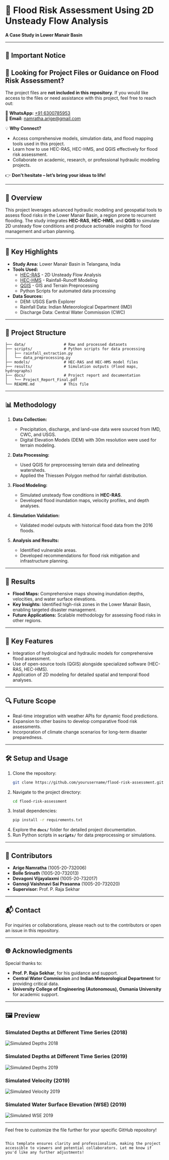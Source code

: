 # 🌊 Flood Risk Assessment Using 2D Unsteady Flow Analysis  
**A Case Study in Lower Manair Basin**  

---

## 🚨 **Important Notice**
## 🚨 **Looking for Project Files or Guidance on Flood Risk Assessment?** 
The project files are **not included in this repository**. If you would like access to the files or need assistance with this project, feel free to reach out:  

📱 **WhatsApp:** [+91 6300785953](https://wa.me/916300785953)  
📧 **Email:** [namratha.arige@gmail.com](mailto:namratha.arige@gmail.com)  

💡 **Why Connect?**  
- Access comprehensive models, simulation data, and flood mapping tools used in this project.  
- Learn how to use HEC-RAS, HEC-HMS, and QGIS effectively for flood risk assessment.  
- Collaborate on academic, research, or professional hydraulic modeling projects.  

👉 **Don't hesitate – let’s bring your ideas to life!**  

---

## 📑 **Overview**
This project leverages advanced hydraulic modeling and geospatial tools to assess flood risks in the Lower Manair Basin, a region prone to recurrent flooding. The study integrates **HEC-RAS**, **HEC-HMS**, and **QGIS** to simulate 2D unsteady flow conditions and produce actionable insights for flood management and urban planning.

---

## 🚀 **Key Highlights**
- **Study Area:** Lower Manair Basin in Telangana, India  
- **Tools Used:**  
  - [HEC-RAS](https://www.hec.usace.army.mil/software/hec-ras/) - 2D Unsteady Flow Analysis  
  - [HEC-HMS](https://www.hec.usace.army.mil/software/hec-hms/) - Rainfall-Runoff Modeling  
  - [QGIS](https://qgis.org/en/site/) - GIS and Terrain Preprocessing  
  - Python Scripts for automated data processing  
- **Data Sources:**  
  - DEM: USGS Earth Explorer  
  - Rainfall Data: Indian Meteorological Department (IMD)  
  - Discharge Data: Central Water Commission (CWC)

---

## 📂 **Project Structure**
```plaintext
├── data/                 # Raw and processed datasets
├── scripts/              # Python scripts for data processing
│   ├── rainfall_extraction.py
│   └── data_preprocessing.py
├── models/               # HEC-RAS and HEC-HMS model files
├── results/              # Simulation outputs (Flood maps, hydrographs)
├── docs/                 # Project report and documentation
│   └── Project_Report_Final.pdf
└── README.md             # This file
```

---

## 📊 **Methodology**
1. **Data Collection:**  
   - Precipitation, discharge, and land-use data were sourced from IMD, CWC, and USGS.  
   - Digital Elevation Models (DEM) with 30m resolution were used for terrain modeling.

2. **Data Processing:**  
   - Used QGIS for preprocessing terrain data and delineating watersheds.  
   - Applied the Thiessen Polygon method for rainfall distribution.

3. **Flood Modeling:**  
   - Simulated unsteady flow conditions in **HEC-RAS**.  
   - Developed flood inundation maps, velocity profiles, and depth analyses.

4. **Simulation Validation:**  
   - Validated model outputs with historical flood data from the 2016 floods.

5. **Analysis and Results:**  
   - Identified vulnerable areas.  
   - Developed recommendations for flood risk mitigation and infrastructure planning.

---

## 🌟 **Results**
- **Flood Maps:** Comprehensive maps showing inundation depths, velocities, and water surface elevations.
- **Key Insights:** Identified high-risk zones in the Lower Manair Basin, enabling targeted disaster management.
- **Future Applications:** Scalable methodology for assessing flood risks in other regions.

---

## 📌 **Key Features**
- Integration of hydrological and hydraulic models for comprehensive flood assessment.
- Use of open-source tools (QGIS) alongside specialized software (HEC-RAS, HEC-HMS).
- Application of 2D modeling for detailed spatial and temporal flood analyses.

---

## 🔍 **Future Scope**
- Real-time integration with weather APIs for dynamic flood predictions.
- Expansion to other basins to develop comparative flood risk assessments.
- Incorporation of climate change scenarios for long-term disaster preparedness.

---

## 🛠️ **Setup and Usage**
1. Clone the repository:
   ```bash
   git clone https://github.com/yourusername/flood-risk-assessment.git
   ```
2. Navigate to the project directory:
   ```bash
   cd flood-risk-assessment
   ```
3. Install dependencies:
   ```bash
   pip install -r requirements.txt
   ```
4. Explore the **`docs/`** folder for detailed project documentation.  
5. Run Python scripts in **`scripts/`** for data preprocessing or simulations.  

---

## 🤝 **Contributors**
- **Arige Namratha** (1005-20-732006)  
- **Bolle Srinath** (1005-20-732013)  
- **Devagoni Vijayalaxmi** (1005-20-732017)  
- **Gannoji Vaishnavi Sai Prasanna** (1005-20-732020)  
- **Supervisor:** Prof. P. Raja Sekhar  

---

## 📬 **Contact**
For inquiries or collaborations, please reach out to the contributors or open an issue in this repository.

---

## 🌐 **Acknowledgments**
Special thanks to:
- **Prof. P. Raja Sekhar**, for his guidance and support.  
- **Central Water Commission** and **Indian Meteorological Department** for providing critical data.  
- **University College of Engineering (Autonomous), Osmania University** for academic support.

---

## 🖼️ **Preview**
### **Simulated Depths at Different Time Series (2018)**
![Simulated Depths 2018](https://github.com/user-attachments/assets/63785e48-c6c9-4b95-ad16-d830071c2d45)

### **Simulated Depths at Different Time Series (2019)**
![Simulated Depths 2019](https://github.com/user-attachments/assets/156b0119-3fd7-47da-9407-a122b7132761)

### **Simulated Velocity (2019)**
![Simulated Velocity 2019](https://github.com/user-attachments/assets/f7894d39-07b7-44ca-8527-13a919a98cfb)

### **Simulated Water Surface Elevation (WSE) (2019)**
![Simulated WSE 2019](https://github.com/user-attachments/assets/de47451d-f316-4932-83b7-817f83ae21ea)

---

Feel free to customize the file further for your specific GitHub repository!

```  

This template ensures clarity and professionalism, making the project accessible to viewers and potential collaborators. Let me know if you'd like any further adjustments!
